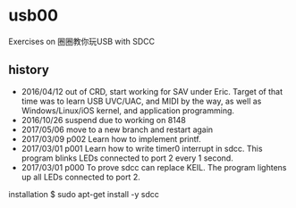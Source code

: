 # usb00
Exercises on 圈圈教你玩USB with SDCC

## history
* 2016/04/12 out of CRD, start working for SAV under Eric. Target of that time was to learn USB UVC/UAC, and MIDI by the way, as well as Windows/Linux/iOS kernel, and application programming.
* 2016/10/26 suspend due to working on 8148
* 2017/05/06 move to a new branch and restart again
* 2017/03/09 p002
  Learn how to implement printf.
* 2017/03/01 p001
  Learn how to write timer0 interrupt in sdcc. This program blinks LEDs connected to port 2 every 1 second. 
* 2017/03/01 p000 
  To prove sdcc can replace KEIL. The program lightens up all LEDs connected to port 2.

installation
$ sudo apt-get install -y sdcc
